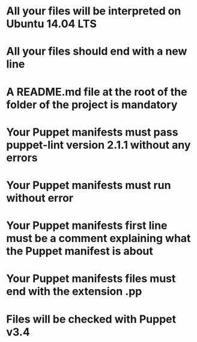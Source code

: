 # All your files will be interpreted on Ubuntu 14.04 LTS
# All your files should end with a new line
# A README.md file at the root of the folder of the project is mandatory
# Your Puppet manifests must pass puppet-lint version 2.1.1 without any errors
# Your Puppet manifests must run without error
# Your Puppet manifests first line must be a comment explaining what the Puppet manifest is about
# Your Puppet manifests files must end with the extension .pp
# Files will be checked with Puppet v3.4
